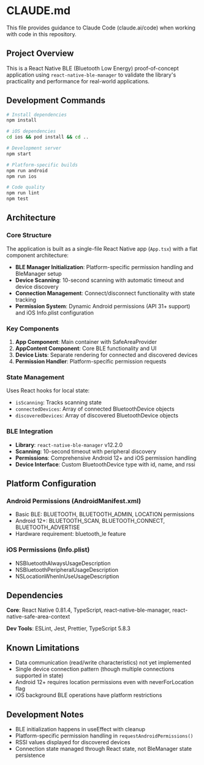 # CLAUDE.md

This file provides guidance to Claude Code (claude.ai/code) when working with code in this repository.

## Project Overview

This is a React Native BLE (Bluetooth Low Energy) proof-of-concept application using `react-native-ble-manager` to validate the library's practicality and performance for real-world applications.

## Development Commands

```bash
# Install dependencies
npm install

# iOS dependencies
cd ios && pod install && cd ..

# Development server
npm start

# Platform-specific builds
npm run android
npm run ios

# Code quality
npm run lint
npm test
```

## Architecture

### Core Structure

The application is built as a single-file React Native app (`App.tsx`) with a flat component architecture:

- **BLE Manager Initialization**: Platform-specific permission handling and BleManager setup
- **Device Scanning**: 10-second scanning with automatic timeout and device discovery
- **Connection Management**: Connect/disconnect functionality with state tracking
- **Permission System**: Dynamic Android permissions (API 31+ support) and iOS Info.plist configuration

### Key Components

1. **App Component**: Main container with SafeAreaProvider
2. **AppContent Component**: Core BLE functionality and UI
3. **Device Lists**: Separate rendering for connected and discovered devices
4. **Permission Handler**: Platform-specific permission requests

### State Management

Uses React hooks for local state:
- `isScanning`: Tracks scanning state
- `connectedDevices`: Array of connected BluetoothDevice objects
- `discoveredDevices`: Array of discovered BluetoothDevice objects

### BLE Integration

- **Library**: `react-native-ble-manager` v12.2.0
- **Scanning**: 10-second timeout with peripheral discovery
- **Permissions**: Comprehensive Android 12+ and iOS permission handling
- **Device Interface**: Custom BluetoothDevice type with id, name, and rssi

## Platform Configuration

### Android Permissions (AndroidManifest.xml)
- Basic BLE: BLUETOOTH, BLUETOOTH_ADMIN, LOCATION permissions
- Android 12+: BLUETOOTH_SCAN, BLUETOOTH_CONNECT, BLUETOOTH_ADVERTISE
- Hardware requirement: bluetooth_le feature

### iOS Permissions (Info.plist)
- NSBluetoothAlwaysUsageDescription
- NSBluetoothPeripheralUsageDescription  
- NSLocationWhenInUseUsageDescription

## Dependencies

**Core**: React Native 0.81.4, TypeScript, react-native-ble-manager, react-native-safe-area-context

**Dev Tools**: ESLint, Jest, Prettier, TypeScript 5.8.3

## Known Limitations

- Data communication (read/write characteristics) not yet implemented
- Single device connection pattern (though multiple connections supported in state)
- Android 12+ requires location permissions even with neverForLocation flag
- iOS background BLE operations have platform restrictions

## Development Notes

- BLE initialization happens in useEffect with cleanup
- Platform-specific permission handling in `requestAndroidPermissions()`
- RSSI values displayed for discovered devices
- Connection state managed through React state, not BleManager state persistence